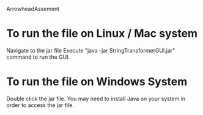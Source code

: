 ArrowheadAssement

To run the file on Linux / Mac system
=====================================
Navigate to the jar file
Execute "java -jar StringTransformerGUI.jar" command to run the GUI.

To run the file on Windows System
=================================
Double click the jar file. You may need to install Java on your system in order to access the jar file.
